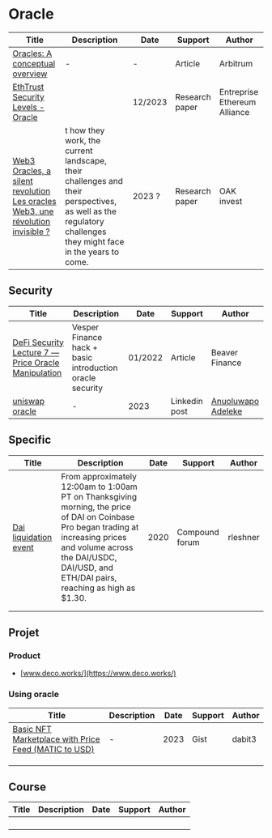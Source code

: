 # Oracle

| Title                                                        | Description                                                  | Date    | Support        | Author                       |
| ------------------------------------------------------------ | ------------------------------------------------------------ | ------- | -------------- | ---------------------------- |
| [Oracles: A conceptual overview](https://docs.arbitrum.io/for-devs/concepts/oracles) | -                                                            | -       | Article        | Arbitrum                     |
| [EthTrust Security Levels - Oracle](https://entethalliance.org/specs/ethtrust-sl/#sec-oracle-considerations) |                                                              | 12/2023 | Research paper | Entreprise Ethereum Alliance |
| [Web3 Oracles, a silent revolution](https://www.oakinvest.fr/oracles-en)<br />[Les oracles Web3, une révolution invisible ?](https://www.oakinvest.fr/oracles-fr) | t how they work, the current landscape, their challenges and their  perspectives, as well as the regulatory challenges they might face in  the years to come. | 2023 ?  | Research paper | OAK invest                   |



## Security

| Title                                                        | Description                                              | Date    | Support       | Author                                                       |
| ------------------------------------------------------------ | -------------------------------------------------------- | ------- | ------------- | ------------------------------------------------------------ |
| [DeFi Security Lecture 7 —Price Oracle Manipulation](https://medium.com/beaver-smartcontract-security/defi-security-lecture-7-price-oracle-manipulation-d716cdeaaf77) | Vesper Finance hack + basic introduction oracle security | 01/2022 | Article       | Beaver Finance                                               |
| [uniswap oracle](https://www.linkedin.com/feed/update/urn:li:activity:7037164238745866240/) | -                                                        | 2023    | Linkedin post | [Anuoluwapo Adeleke](https://www.linkedin.com/in/anuoluwapo-adeleke-75a705196?miniProfileUrn=urn%3Ali%3Afs_miniProfile%3AACoAAC4F2fYBD6ZRHnINz7yz7tkiMN-0yifOAzI) |

## Specific

| Title                                                        | Description                                                  | Date | Support        | Author   |
| ------------------------------------------------------------ | ------------------------------------------------------------ | ---- | -------------- | -------- |
| [Dai liquidation event](https://www.comp.xyz/t/dai-liquidation-event/642) | From approximately 12:00am to 1:00am PT on Thanksgiving morning, the  price of DAI on Coinbase Pro began trading at increasing prices and  volume across the DAI/USDC, DAI/USD, and ETH/DAI pairs, reaching as high as $1.30. | 2020 | Compound forum | rleshner |
|                                                              |                                                              |      |                |          |
|                                                              |                                                              |      |                |          |

## Projet

### Product

- [www.deco.works/](https://www.deco.works/)

### Using oracle

| Title                                                        | Description | Date | Support | Author |
| ------------------------------------------------------------ | ----------- | ---- | ------- | ------ |
| [Basic NFT Marketplace with Price Feed (MATIC to USD)  ](https://gist.github.com/dabit3/52e818faa83449bb5303cb868aee78f5) | -           | 2023 | Gist    | dabit3 |
|                                                              |             |      |         |        |
|                                                              |             |      |         |        |
|                                                              |             |      |         |        |

## Course

| Title | Description | Date | Support | Author |
| ----- | ----------- | ---- | ------- | ------ |
|       |             |      |         |        |
|       |             |      |         |        |
|       |             |      |         |        |
|       |             |      |         |        |

